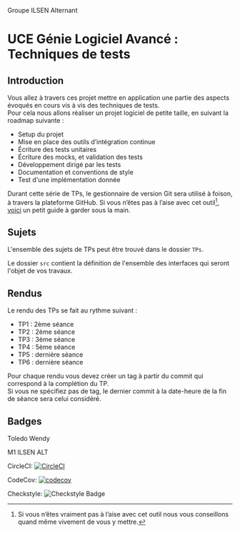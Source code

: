 Groupe ILSEN Alternant

# UCE Génie Logiciel Avancé : Techniques de tests

## Introduction

Vous allez à travers ces projet mettre en application une partie des aspects évoqués en cours vis à vis des techniques de tests.  
Pour cela nous allons réaliser un projet logiciel de petite taille, en suivant la roadmap suivante : 
- Setup du projet
- Mise en place des outils d’intégration continue
- Écriture des tests unitaires
- Écriture des mocks, et validation des tests
- Développement dirigé par les tests
- Documentation et conventions de style
- Test d'une implémentation donnée

Durant cette série de TPs, le gestionnaire de version Git sera utilisé à foison, à travers la plateforme GitHub. Si vous n’êtes pas à l’aise avec cet outil[^1], [voici](http://rogerdudler.github.io/git-guide/) un petit guide à garder sous la main.

## Sujets

L'ensemble des sujets de TPs peut être trouvé dans le dossier `TPs`.

Le dossier `src` contient la définition de l'ensemble des interfaces qui seront l'objet de vos travaux.

## Rendus

Le rendu des TPs se fait au rythme suivant :

- TP1 : 2ème séance
- TP2 : 2ème séance
- TP3 : 3ème séance
- TP4 : 5ème séance
- TP5 : dernière séance
- TP6 : dernière séance

Pour chaque rendu vous devez créer un tag à partir du commit qui correspond à la complétion du TP.  
Si vous ne spécifiez pas de tag, le dernier commit à la date-heure de la fin de séance sera celui considéré.

[^1]: Si vous n’êtes vraiment pas à l’aise avec cet outil nous vous conseillons quand même vivement de vous y mettre.

## Badges

Toledo Wendy

M1 ILSEN ALT

CircleCI: [![CircleCI](https://dl.circleci.com/status-badge/img/gh/WendyToledo/ceri-m1-techniques-de-test/tree/master.svg?style=svg)](https://dl.circleci.com/status-badge/redirect/gh/WendyToledo/ceri-m1-techniques-de-test/tree/master)

CodeCov: [![codecov](https://codecov.io/github/WendyToledo/ceri-m1-techniques-de-test/graph/badge.svg?token=881YE3LUFU)](https://codecov.io/github/WendyToledo/ceri-m1-techniques-de-test)

Checkstyle: ![Checkstyle Badge](./checkstyle-badge.svg)








